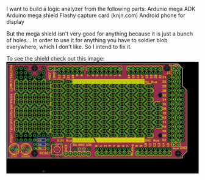 I want to build a logic analyzer from the following parts:
Ardunio mega ADK
Arduino mega shield
Flashy capture card (knjn.com)
Android phone for display

But the mega shield isn't very good for anything because it is just a bunch of holes...
In order to use it for anything you have to soldier blob everywhere, which I don't like.
So I intend to fix it.

To see the shield check out this image:
![Shield](megashield/ADKScopeShield.jpg)
